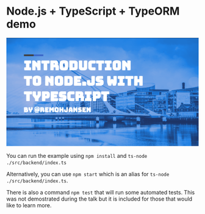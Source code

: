 # Node.js + TypeScript + TypeORM demo

![](./slides.png)

You can run the example using `npm install` and `ts-node ./src/backend/index.ts`

Alternatively, you can use `npm start` which is an alias for `ts-node ./src/backend/index.ts`.

There is also a command `npm test` that will run some automated tests. This was not demostrated during the talk but it is included for those that would like to learn more.


